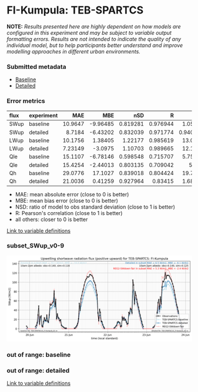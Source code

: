 # FI-Kumpula: TEB-SPARTCS

**NOTE:** *Results presented here are highly dependent on how models are configured in this experiment and may be subject to variable output formatting errors. Results are not intended to indicate the quality of any individual model, but to help participants better understand and improve modelling approaches in different urban environments.*

### Submitted metadata

- [Baseline](TEB-SPARTCS_FI-Kumpula_baseline_attrs.md)
- [Detailed](TEB-SPARTCS_FI-Kumpula_detailed_attrs.md)

### Error metrics

| flux   | experiment   |      MAE |      MBE |      nSD |        R |       5th |     95th |    RMSE |    cRMSE |     AMBE |     1-nSD |       1-R |   nSkewness |   nKurtosis |   Overlap |
|:-------|:-------------|---------:|---------:|---------:|---------:|----------:|---------:|--------:|---------:|---------:|----------:|----------:|------------:|------------:|----------:|
| SWup   | baseline     | 10.9647  | -9.96485 | 0.819281 | 0.976944 |  1.05264  | 26.9453  | 15.7691 | 0.265402 |  9.96485 | 0.180729  | 0.023056  |   0.0417555 |   0.0761744 | 0.137146  |
| SWup   | detailed     |  8.7184  | -6.43202 | 0.832039 | 0.971774 |  0.940999 | 19.5478  | 14.1701 | 0.274191 |  6.43202 | 0.167971  | 0.0282256 |   0.181678  |   0.433033  | 0.144148  |
| LWup   | baseline     | 10.1756  |  1.38405 | 1.22177  | 0.985619 | 13.0156   | 30.6135  | 15.3719 | 0.290385 |  1.38405 | 0.221768  | 0.0143813 |   2.12753   |   0.514568  | 0.109511  |
| LWup   | detailed     |  7.23149 | -3.0975  | 1.10703  | 0.989665 | 12.1284   |  9.39515 | 10.2489 | 0.185307 |  3.0975  | 0.107027  | 0.0103354 |   0.60609   |   0.0811277 | 0.0833598 |
| Qle    | baseline     | 15.1107  | -6.78146 | 0.598548 | 0.715707 |  5.75018  | 36.2513  | 27.6423 | 0.708159 |  6.78146 | 0.401451  | 0.284293  |   0.0476723 |   0.173662  | 0.236768  |
| Qle    | detailed     | 15.4254  | -2.44013 | 0.803135 | 0.709042 |  5.672    | 18.6332  | 27.0312 | 0.711417 |  2.44013 | 0.196864  | 0.290958  |   0.130934  |   0.288956  | 0.153945  |
| Qh     | baseline     | 29.0776  | 17.1027  | 0.839018 | 0.804424 | 19.7712   | 17.1261  | 39.1005 | 0.595063 | 17.1027  | 0.160983  | 0.195576  |   0.167876  |   0.192467  | 0.321235  |
| Qh     | detailed     | 21.0036  |  0.41259 | 0.927964 | 0.83415  |  1.68355  | 15.559   | 33.0605 | 0.559459 |  0.41259 | 0.0720366 | 0.16585   |   0.202036  |   0.26997   | 0.0907081 |

 - MAE: mean absolute error (close to 0 is better)
 - MBE: mean bias error (close to 0 is better)
 - NSD: ratio of model to obs standard deviation (close to 1 is better)
 - R: Pearson's correlation (close to 1 is better)
 - all others: closer to 0 is better

[Link to variable definitions](../modelattrs/variable_definitions.md)

### <a name="subset_swup_v0-9"></a>subset_SWup_v0-9
[![TEB-SPARTCS_FI-Kumpula_subset_SWup_v0-9.png](TEB-SPARTCS_FI-Kumpula_subset_SWup_v0-9.png)](TEB-SPARTCS_FI-Kumpula_subset_SWup_v0-9.png)

### out of range: baseline


### out of range: detailed



[Link to variable definitions](../modelattrs/variable_definitions.md)

